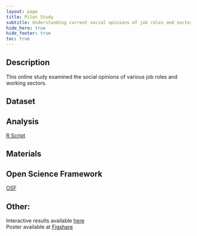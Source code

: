 ```yaml
---
layout: page
title: Pilot Study
subtitle: Understanding current social opinions of job roles and sectors of work
hide_hero: true
hide_footer: true
toc: true
---
```

## Description
This online study examined the social opinions of various job roles and working sectors.

## Dataset

## Analysis
[R Script](/Pilot-study/Pilot-analysis-markdown)

## Materials

## Open Science Framework
[OSF](https://osf.io/w279r/)


## Other:
Interactive results available [here](http://apps.bradleykennedy.co.uk/pilotdata/)  
Poster available at [Figshare](https://doi.org/10.6084/m9.figshare.6860342.v1)  